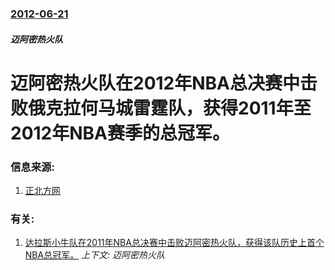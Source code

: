 ### [2012-06-21](/news/2012/06/21/index.md)

##### 迈阿密热火队
#  迈阿密热火队在2012年NBA总决赛中击败俄克拉何马城雷霆队，获得2011年至2012年NBA赛季的总冠军。




### 信息来源:

1. [正北方网](https://web.archive.org/web/20160306050954/http://www.northnews.cn/2012/0626/826660.shtml)

### 有关:

1. [达拉斯小牛队在2011年NBA总决赛中击败迈阿密热火队，获得该队历史上首个NBA总冠军。](/news/2011/06/12/达拉斯小牛队在2011年NBA总决赛中击败迈阿密热火队-获得该队历史上首个NBA总冠军.md) _上下文: 迈阿密热火队_
